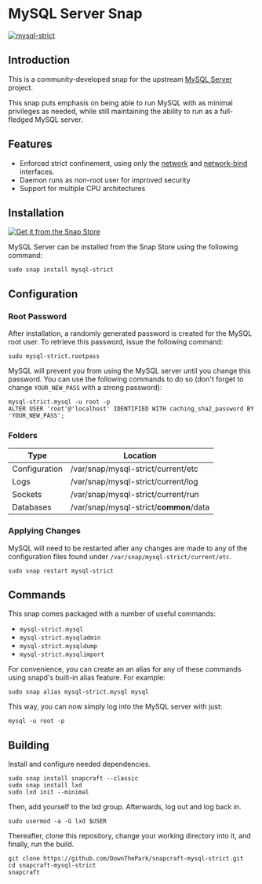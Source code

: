 # MySQL Server Snap
[![mysql-strict](https://snapcraft.io/mysql-strict/badge.svg)](https://snapcraft.io/mysql-strict)

## Introduction

This is a community-developed snap for the upstream [MySQL Server](https://github.com/mysql/mysql-server/tags) project.

This snap puts emphasis on being able to run MySQL with as minimal privileges as needed, while still maintaining the ability to run as a full-fledged MySQL server.

## Features
- Enforced strict confinement, using only the [network](https://snapcraft.io/docs/network-interface) and [network-bind](https://snapcraft.io/docs/network-bind-interface) interfaces.
- Daemon runs as non-root user for improved security
- Support for multiple CPU architectures

## Installation
[![Get it from the Snap Store](https://snapcraft.io/static/images/badges/en/snap-store-black.svg)](https://snapcraft.io/mysql-strict)

MySQL Server can be installed from the Snap Store using the following command:

    sudo snap install mysql-strict

## Configuration

### Root Password
After installation, a randomly generated password is created for the MySQL root user. To retrieve this password, issue the following command:

    sudo mysql-strict.rootpass

MySQL will prevent you from using the MySQL server until you change this password. You can use the following commands to do so (don't forget to change `YOUR_NEW_PASS` with a strong password):

    mysql-strict.mysql -u root -p
    ALTER USER 'root'@'localhost' IDENTIFIED WITH caching_sha2_password BY 'YOUR_NEW_PASS';

### Folders

| Type            | Location                                |
|-----------------|-----------------------------------------|
|Configuration    |/var/snap/mysql-strict/current/etc       |
|Logs             |/var/snap/mysql-strict/current/log       |
|Sockets          |/var/snap/mysql-strict/current/run       |
|Databases        |/var/snap/mysql-strict/**common**/data   |

### Applying Changes

MySQL will need to be restarted after any changes are made to any of the configuration files found under `/var/snap/mysql-strict/current/etc`.

    sudo snap restart mysql-strict

## Commands

This snap comes packaged with a number of useful commands:
- `mysql-strict.mysql`
- `mysql-strict.mysqladmin`
- `mysql-strict.mysqldump`
- `mysql-strict.mysqlimport`

For convenience, you can create an an alias for any of these commands using snapd's built-in alias feature. For example:

    sudo snap alias mysql-strict.mysql mysql

This way, you can now simply log into the MySQL server with just:

    mysql -u root -p

## Building

Install and configure needed dependencies.

    sudo snap install snapcraft --classic
    sudo snap install lxd
    sudo lxd init --minimal

Then, add yourself to the lxd group. Afterwards, log out and log back in.

    sudo usermod -a -G lxd $USER

Thereafter, clone this repository, change your working directory into it, and finally, run the build.

    git clone https://github.com/DownThePark/snapcraft-mysql-strict.git
    cd snapcraft-mysql-strict
    snapcraft
